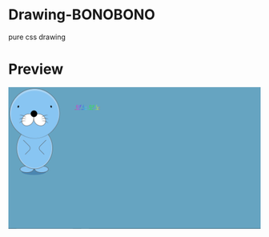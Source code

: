# Drawing-BONOBONO
pure css drawing 

# Preview
![1](https://github.com/AshtonYoon/Drawing-BONOBONO/blob/master/images/%EC%BA%A1%EC%B2%98.PNG?raw=true)
